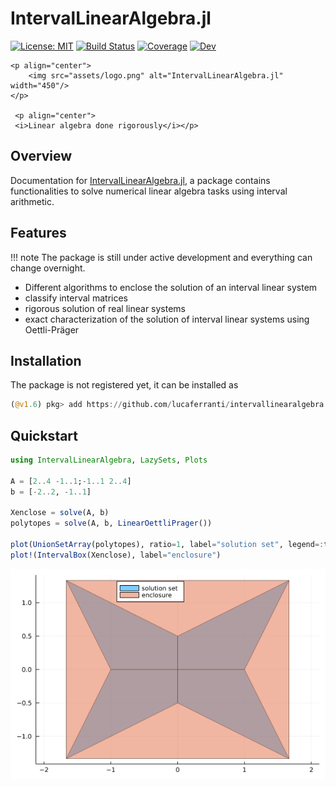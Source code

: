 # IntervalLinearAlgebra.jl
[![License: MIT](https://img.shields.io/badge/License-MIT-yellow.svg)](https://github.com/lucaferranti/IntervalLinearAlgebra.jl/blob/main/LICENSE)
[![Build Status](https://github.com/lucaferranti/IntervalLinearAlgebra.jl/workflows/CI/badge.svg)](https://github.com/lucaferranti/IntervalLinearAlgebra.jl/actions)
[![Coverage](https://codecov.io/gh/lucaferranti/IntervalLinearAlgebra.jl/branch/main/graph/badge.svg?token=RYREIXL051)](https://codecov.io/gh/lucaferranti/IntervalLinearAlgebra.jl)
[![Dev](https://img.shields.io/badge/docs-dev-blue.svg)](https://lucaferranti.github.io/IntervalLinearAlgebra.jl/dev)

```@raw html
<p align="center">
    <img src="assets/logo.png" alt="IntervalLinearAlgebra.jl" width="450"/>
</p>

 <p align="center">
 <i>Linear algebra done rigorously</i></p>
```

## Overview

Documentation for [IntervalLinearAlgebra.jl](https://github.com/lucaferranti/IntervalLinearAlgebra.jl), a package contains functionalities to solve numerical linear algebra tasks using interval arithmetic.

## Features

!!! note 
    The package is still under active development and everything can change overnight.

- Different algorithms to enclose the solution of an interval linear system
- classify interval matrices
- rigorous solution of real linear systems
- exact characterization of the solution of interval linear systems using Oettli-Präger

## Installation

The package is not registered yet, it can be installed as

```julia
(@v1.6) pkg> add https://github.com/lucaferranti/intervallinearalgebra.jl
```

## Quickstart

```julia
using IntervalLinearAlgebra, LazySets, Plots

A = [2..4 -1..1;-1..1 2..4]
b = [-2..2, -1..1]

Xenclose = solve(A, b)
polytopes = solve(A, b, LinearOettliPrager())

plot(UnionSetArray(polytopes), ratio=1, label="solution set", legend=:top)
plot!(IntervalBox(Xenclose), label="enclosure")
```

![quickstart-example](assets/quickstart.png)
